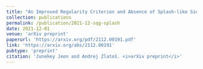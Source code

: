 ```yaml
---
title: "An Improved Regularity Criterion and Absence of Splash-like Singularities for g-SQG Patches"
collection: publications
permalink: /publication/2021-12-sqg-splash
date: 2021-12-01
venue: 'arXiv preprint'
paperurl: 'https://arxiv.org/pdf/2112.00191.pdf'
link: 'https://arxiv.org/abs/2112.00191'
pubtype: 'preprint'
citation: 'Junekey Jeon and Andrej Zlatoš. <i>arXiv preprint</i>'
---
```

